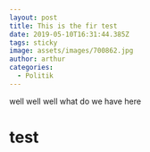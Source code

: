 ```yaml
---
layout: post
title: This is the fir test
date: 2019-05-10T16:31:44.385Z
tags: sticky
image: assets/images/700862.jpg
author: arthur
categories:
  - Politik
---
```

well well well what do we have here
# test

